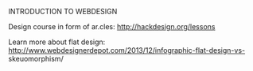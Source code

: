 INTRODUCTION TO WEBDESIGN

Design course in form of ar.cles:
http://hackdesign.org/lessons

Learn more about flat design:
http://www.webdesignerdepot.com/2013/12/infographic-flat-design-vs- skeuomorphism/
